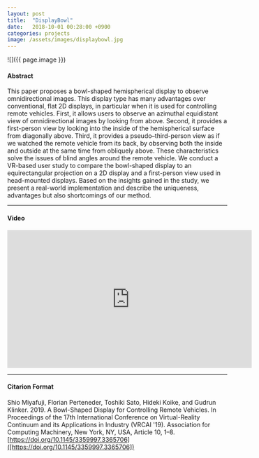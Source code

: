 ```yaml
---
layout: post
title:  "DisplayBowl"
date:   2018-10-01 00:28:00 +0900
categories: projects
image: /assets/images/displaybowl.jpg
---
```


![]({{ page.image }})

#### Abstract
This paper proposes a bowl-shaped hemispherical display to observe omnidirectional images. This display type has many advantages over conventional, flat 2D displays, in particular when it is used for controlling remote vehicles. First, it allows users to observe an azimuthal equidistant view of omnidirectional images by looking from above. Second, it provides a first-person view by looking into the inside of the hemispherical surface from diagonally above. Third, it provides a pseudo–third-person view as if we watched the remote vehicle from its back, by observing both the inside and outside at the same time from obliquely above. These characteristics solve the issues of blind angles around the remote vehicle. We conduct a VR-based user study to compare the bowl-shaped display to an equirectangular projection on a 2D display and a first-person view used in head-mounted displays. Based on the insights gained in the study, we present a real-world implementation and describe the uniqueness, advantages but also shortcomings of our method.

***

#### Video
<iframe width="560" height="315" src="https://www.youtube.com/embed/KXNHvo41bQk" title="YouTube video player" frameborder="0" allow="accelerometer; autoplay; clipboard-write; encrypted-media; gyroscope; picture-in-picture; web-share" allowfullscreen></iframe>

***

#### Citarion Format
Shio Miyafuji, Florian Perteneder, Toshiki Sato, Hideki Koike, and Gudrun Klinker. 2019. A Bowl-Shaped Display for Controlling Remote Vehicles. In Proceedings of the 17th International Conference on Virtual-Reality Continuum and its Applications in Industry (VRCAI '19). Association for Computing Machinery, New York, NY, USA, Article 10, 1–8. [https://doi.org/10.1145/3359997.3365706]([https://doi.org/10.1145/3359997.3365706])
